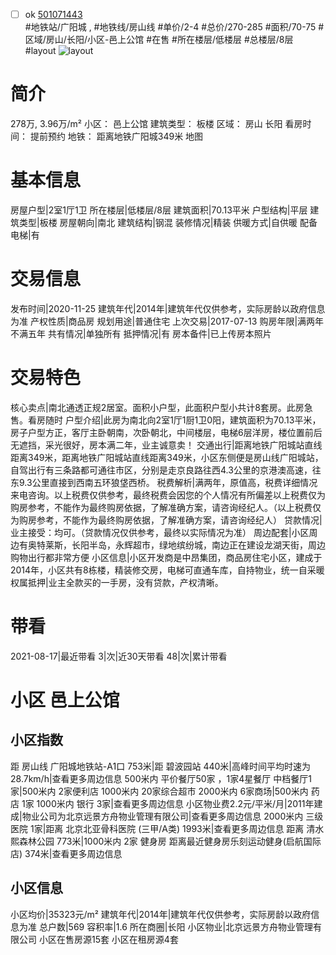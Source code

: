 - [ ] ok [501071443](https://bj.5i5j.com/ershoufang/501071443.html)  
 #地铁站/广阳城 ,  #地铁线/房山线
#单价/2-4 #总价/270-285 #面积/70-75   #区域/房山/长阳/小区-邑上公馆 #在售 #所在楼层/低楼层 #总楼层/8层 #layout 
![layout](http://image2a.5i5j.com/bdir/layout/372762.jpg_P5.jpg) 
# 简介 
 278万,  3.96万/m² 
小区： 邑上公馆
建筑类型： 板楼
区域： 房山 长阳
看房时间： 提前预约
地铁： 距离地铁广阳城349米 地图
# 基本信息 
 房屋户型|2室1厅1卫
所在楼层|低楼层/8层
建筑面积|70.13平米
户型结构|平层
建筑类型|板楼
房屋朝向|南北
建筑结构|钢混
装修情况|精装
供暖方式|自供暖
配备电梯|有
# 交易信息 
 发布时间|2020-11-25
建筑年代|2014年|建筑年代仅供参考，实际房龄以政府信息为准
产权性质|商品房
规划用途|普通住宅
上次交易|2017-07-13
购房年限|满两年不满五年
共有情况|单独所有
抵押情况|有
房本备件|已上传房本照片
# 交易特色 
 核心卖点|南北通透正规2居室。面积小户型，此面积户型小共计8套房。此房急售。看房随时
户型介绍|此房为南北向2室1厅1厨1卫0阳，建筑面积为70.13平米，房子户型方正，客厅主卧朝南，次卧朝北，中间楼层，电梯6层洋房，楼位置前后无遮挡，采光很好，房本满二年，业主诚意卖！
交通出行|距离地铁广阳城站直线距离349米，距离地铁广阳城站直线距离349米，小区东侧便是房山线广阳城站，自驾出行有三条路都可通往市区，分别是走京良路往西4.3公里的京港澳高速，往东9.3公里直接到西南五环狼垡西桥。
税费解析|满两年，原值高，税费详细情况来电咨询。以上税费仅供参考，最终税费会因您的个人情况有所偏差以上税费仅为购房参考，不能作为最终购房依据，了解准确方案，请咨询经纪人。（以上税费仅为购房参考，不能作为最终购房依据，了解准确方案，请咨询经纪人）
贷款情况|业主接受：均可。（贷款情况仅供参考，最终以实际情况为准）
周边配套|小区周边有奥特莱斯，长阳半岛，永辉超市，绿地缤纷城，南边正在建设龙湖天街，周边购物出行都非常方便
小区信息|小区开发商是中昂集团，商品房住宅小区，建成于2014年，小区共有8栋楼，精装修交房，电梯可直通车库，自持物业，统一自采暖
权属抵押|业主全款买的一手房，没有贷款，产权清晰。
# 带看 
 2021-08-17|最近带看	 3|次|近30天带看	 48|次|累计带看
# 小区 邑上公馆
## 小区指数 
 距 房山线 广阳城地铁站-A1口 753米|距 碧波园站 440米|高峰时间平均时速为28.7km/h|查看更多周边信息
500米内 平价餐厅50家 ，1家4星餐厅
中档餐厅1家|500米内 2家便利店
1000米内 20家综合超市
2000米内 6家商场|500米内 药店 1家
1000米内 银行 3家|查看更多周边信息
小区物业费2.2元/平米/月|2011年建成|物业公司为北京远景方舟物业管理有限公司|查看更多周边信息
2000米内 三级医院 1家|距离 北京北亚骨科医院 (三甲/A类) 1993米|查看更多周边信息
距离 清水熙森林公园 773米|1000米内 2家 健身房
距离最近健身房乐刻运动健身(启航国际店) 374米|查看更多周边信息
## 小区信息 
 小区均价|35323元/m²
建筑年代|2014年|建筑年代仅供参考，实际房龄以政府信息为准
总户数|569
容积率|1.6
所在商圈|长阳
小区物业|北京远景方舟物业管理有限公司
小区在售房源15套
小区在租房源4套
